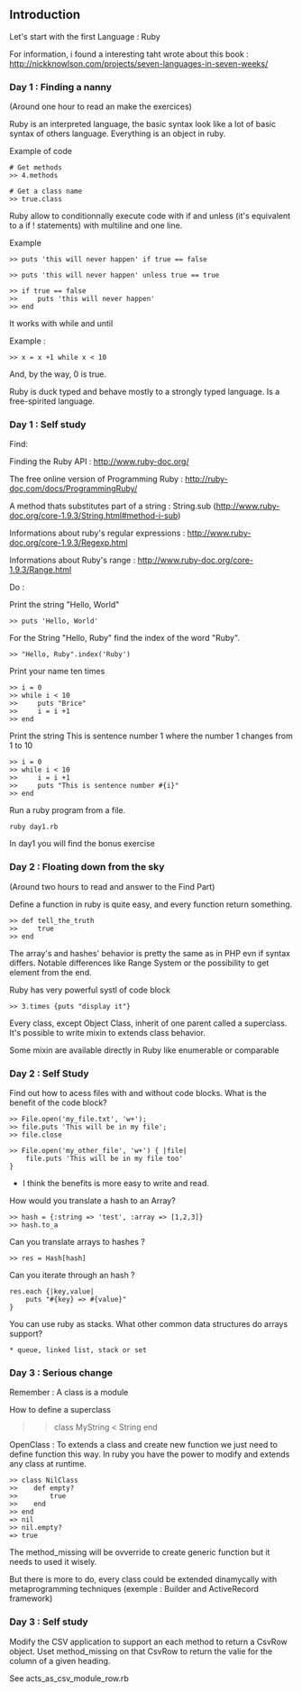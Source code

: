 ## Introduction

Let's start with the first Language : Ruby

For information, i found a interesting taht wrote about this book : http://nickknowlson.com/projects/seven-languages-in-seven-weeks/

### Day 1 : Finding a nanny

(Around one hour to read an make the exercices)

Ruby is an interpreted language, the basic syntax look like a lot of basic syntax of others language. Everything is an object in ruby.

Example of code

    # Get methods
    >> 4.methods

    # Get a class name
    >> true.class

Ruby allow to conditionnally execute code with if and unless (it's equivalent to a if ! statements) with multiline and one line.

Example

    >> puts 'this will never happen' if true == false

    >> puts 'this will never happen' unless true == true

    >> if true == false
    >>     puts 'this will never happen'
    >> end

It works with while and until

Example :

    >> x = x +1 while x < 10


And, by the way, 0 is true.

Ruby is duck typed and behave mostly to a strongly typed language. Is a free-spirited language.


### Day 1 : Self study

Find:

Finding the Ruby API : http://www.ruby-doc.org/

The free online version of Programming Ruby : http://ruby-doc.com/docs/ProgrammingRuby/

A method thats substitutes part of a string : String.sub (http://www.ruby-doc.org/core-1.9.3/String.html#method-i-sub)

Informations about ruby's regular expressions : http://www.ruby-doc.org/core-1.9.3/Regexp.html

Informations about Ruby's range : http://www.ruby-doc.org/core-1.9.3/Range.html


Do :

Print the string "Hello, World"

    >> puts 'Hello, World'


For the String "Hello, Ruby" find the index of the word "Ruby".

    >> "Hello, Ruby".index('Ruby')

Print your name ten times

    >> i = 0
    >> while i < 10
    >>     puts "Brice"
    >>     i = i +1
    >> end

Print the string This is sentence number 1 where the number 1 changes from 1 to 10

    >> i = 0
    >> while i < 10
    >>     i = i +1
    >>     puts "This is sentence number #{i}"
    >> end

Run a ruby program from a file.

    ruby day1.rb

In day1 you will find the bonus exercise

### Day 2 : Floating down from the sky

(Around two hours to read and answer to the Find Part)

Define a function in ruby is quite easy, and every function return something.

    >> def tell_the_truth
    >>     true
    >> end

The array's and hashes' behavior is pretty the same as in PHP evn if syntax differs. Notable differences like Range System or the possibility to get element from the end.

Ruby has very powerful systl of code block

    >> 3.times {puts "display it"}

Every class, except Object Class, inherit of one parent called a superclass. It's possible to write mixin to extends class behavior.

Some mixin are available directly in Ruby like enumerable or comparable

### Day 2 : Self Study

Find out how to acess files with and without code blocks. What is the benefit of the code block?

    >> File.open('my_file.txt', 'w+');
    >> file.puts 'This will be in my file';
    >> file.close

    >> File.open('my_other_file', 'w+') { |file|
        file.puts 'This will be in my file too'
    }

* I think the benefits is more easy to write and read.

How would you translate a hash to an Array?

    >> hash = {:string => 'test', :array => [1,2,3]}
    >> hash.to_a

Can you translate arrays to hashes ?

    >> res = Hash[hash]

Can you iterate through an hash ?

    res.each {|key,value|
        puts "#{key} => #{value}"
    }

You can use ruby as stacks. What other common data structures do arrays support?

    * queue, linked list, stack or set


### Day 3 : Serious change

Remember : A class is a module

How to define a superclass

   >> class MyString < String
   >> end

OpenClass : To extends a class and create new function we just need to define function this way. In ruby you have the power to modify and extends any class at runtime.

    >> class NilClass
    >>    def empty?
    >>        true
    >>    end
    >> end
    => nil
    >> nil.empty?
    => true

The method_missing will be ovverride to create generic function but it needs to used it wisely.

But there is more to do, every class could be extended dinamycally with metaprogramming techniques (exemple : Builder and ActiveRecord framework)

### Day 3 : Self study

Modify the CSV application to support an each method to return a CsvRow object. Uset method_missing on that CsvRow to return the valie for the column of a given heading.

See acts_as_csv_module_row.rb